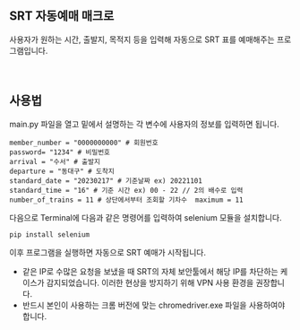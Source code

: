 ## SRT 자동예매 매크로

사용자가 원하는 시간, 출발지, 목적지 등을 입력해 자동으로 SRT 표를 예매해주는 프로그램입니다.<br/><br/><br/>


## 사용법

main.py 파일을 열고 밑에서 설명하는 각 변수에 사용자의 정보를 입력하면 됩니다.<br/>


```
member_number = "0000000000" # 회원번호
password= "1234" # 비밀번호
arrival = "수서" # 출발지
departure = "동대구" # 도착지
standard_date = "20230217" # 기준날짜 ex) 20221101
standard_time = "16" # 기준 시간 ex) 00 - 22 // 2의 배수로 입력
number_of_trains = 11 # 상단에서부터 조회할 기차수  maximum = 11

```  
다음으로 Terminal에 다음과 같은 명령어를 입력하여 selenium 모듈을 설치합니다.

```
pip install selenium
```

이후 프로그램을 실행하면 자동으로 SRT 예매가 시작됩니다.

* 같은 IP로 수많은 요청을 보냈을 때 SRT의 자체 보안툴에서 해당 IP를 차단하는 케이스가 감지되었습니다. 이러한 현상을 방지하기 위해 VPN 사용 환경을 권장합니다.
* 반드시 본인이 사용하는 크롬 버전에 맞는 chromedriver.exe 파일을 사용하여야 합니다.

